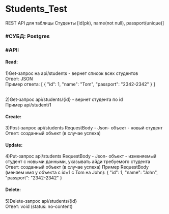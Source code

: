 # Students_Test
REST API для таблицы Студенты [id(pk), name(not null), passport(unique)]

<h3>#СУБД: Postgres</h3>

<h3>#API:</h3>
<h4>Read:</h4>
    1)Get-запрос на api/students - вернет список всех студентов
<br>      Ответ: JSON
<br>        Пример ответа:
          [
            {
              "id": 1,
              "name": "Tom",
              "passport": "2342-2342"
            }
          ]

<br>2)Get-запрос api/students/{id} - вернет студента по id
<br>Пример api/student/1
<h4>Create:</h4>
    3)Post-запрос api/students
    RequestBody - Json- объект - новый студент
    <br>Ответ: созданный объект (в случае успеха)

<h4>Update:</h4>
    4)Put-запрос api/students
    RequestBody - Json- объект - изменяемый студент с новыми данными, указывать айди требуемого студента
    <br>Ответ: созданный объект (в случае успеха)
    Пример RequestBody (меняем имя у объекта с id=1 с Tom на John):
          {
              "id": 1,
              "name": "John",
              "passport": "2342-2342"
            }
   <br><h4>Delete:</h4>
    5)Delete-запрос api/students/{id}
    <br>Ответ: void (status: no-content)
    
